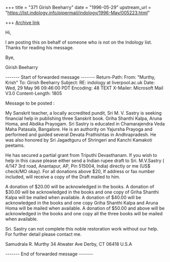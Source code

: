 +++
title = "371 Girish Beeharry"
date = "1996-05-29"
upstream_url = "https://list.indology.info/pipermail/indology/1996-May/005223.html"

+++
[Archive link](https://list.indology.info/pipermail/indology/1996-May/005223.html)

Hi,

I am posting this on behalf of someone who is not on the Indology list. Thanks
for reading his message. 

Bye, 

Girish Beeharry

------- Start of forwarded message -------
Return-Path: <murthyk at nasd.com>
From: "Murthy, Krish" <murthyk at nasd.com>
To: Girish Beeharry <gkb at ast.cam.ac.uk>
Subject: RE: indology at liverpool.ac.uk
Date: Wed, 29 May 96 09:46:00 PDT
Encoding: 48 TEXT
X-Mailer: Microsoft Mail V3.0
Content-Length: 1805

Message to be posted :

My Sanskrit teacher,  a locally accredited pundit, Sri M. V. Sastry  is
seeking financial help in publishing three Sanskrit book. Griha Shanthi
Kalpa, Aruna Homa, and Abdika Prayogam. Sri Sastry is educated in
Chamarajendra Veda Maha Patasala, Bangalore. He is an authority on Yajursha
Prayoga and performed and guided several Devata Prathishtas in
Andhrapradesh. He was also honored by Sri Jagadtguru of Shringeri and Kanchi 
Kamakoti peetams.

He has secured a partial grant from Triputhi Devasthanam. If you wish to
help in this cause please either send a Indian rupee draft to Sri.
M.V.Sastry ( 4/147 3rd road, Anantapur, AP, Pin 515004, India)  directly or
me (US$  check/MO okay). For all donations above $20, If  address or  fax
number included, will receive a copy of the Draft mailed to him.

A donation of $20.00 will be acknowledged in the books.
A donation of $30.00 will be acknowledged in the books and one copy of
 Griha Shanthi Kalpa will be mailed when available.
A donation of $40.00 will be acknowledged in the books and one  copy  Griha
Shanthi Kalpa and Aruna Homa will be mailed when available.
A donation of $50.00 and above will be acknowledged in the books and one
copy all the three books will be mailed when available.

Sri. Sastry can not complete this noble restoration work without our help.
For further detail please contact me.

Samudrala R. Murthy
34 Atwater Ave
Derby, CT 06418
U.S.A





------- End of forwarded message -------




